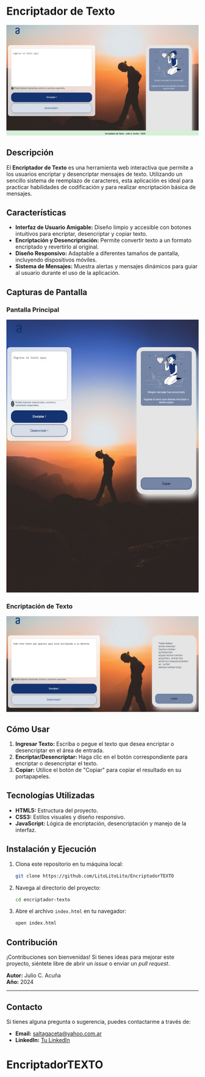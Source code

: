 
# Encriptador de Texto

![Project Screenshot](./imagenes/captura-de-pantalla.jpg)

## Descripción

El **Encriptador de Texto** es una herramienta web interactiva que permite a los usuarios encriptar y desencriptar mensajes de texto. Utilizando un sencillo sistema de reemplazo de caracteres, esta aplicación es ideal para practicar habilidades de codificación y para realizar encriptación básica de mensajes.

## Características

- **Interfaz de Usuario Amigable:** Diseño limpio y accesible con botones intuitivos para encriptar, desencriptar y copiar texto.
- **Encriptación y Desencriptación:** Permite convertir texto a un formato encriptado y revertirlo al original.
- **Diseño Responsivo:** Adaptable a diferentes tamaños de pantalla, incluyendo dispositivos móviles.
- **Sistema de Mensajes:** Muestra alertas y mensajes dinámicos para guiar al usuario durante el uso de la aplicación.

## Capturas de Pantalla

### Pantalla Principal
![Pantalla Principal](./imagenes/captura-de-pantalla_2.jpg)

### Encriptación de Texto
![Encriptación de Texto](./imagenes/captura-de-pantalla_3.jpg)

## Cómo Usar

1. **Ingresar Texto:** Escriba o pegue el texto que desea encriptar o desencriptar en el área de entrada.
2. **Encriptar/Desencriptar:** Haga clic en el botón correspondiente para encriptar o desencriptar el texto.
3. **Copiar:** Utilice el botón de "Copiar" para copiar el resultado en su portapapeles.

## Tecnologías Utilizadas

- **HTML5:** Estructura del proyecto.
- **CSS3:** Estilos visuales y diseño responsivo.
- **JavaScript:** Lógica de encriptación, desencriptación y manejo de la interfaz.

## Instalación y Ejecución

1. Clona este repositorio en tu máquina local:

   ```bash
   git clone https://github.com/LitoLitoLito/EncriptadorTEXTO
   ```

2. Navega al directorio del proyecto:

   ```bash
   cd encriptador-texto
   ```

3. Abre el archivo `index.html` en tu navegador:

   ```bash
   open index.html
   ```

## Contribución

¡Contribuciones son bienvenidas! Si tienes ideas para mejorar este proyecto, siéntete libre de abrir un _issue_ o enviar un _pull request_.


**Autor:** Julio C. Acuña  
**Año:** 2024

---

## Contacto

Si tienes alguna pregunta o sugerencia, puedes contactarme a través de:

- **Email:** saltagaceta@yahoo.com.ar
- **LinkedIn:** [Tu LinkedIn](https://www.linkedin.com/in/julio-lito-acu%C3%B1a-593aab79/)
# EncriptadorTEXTO
